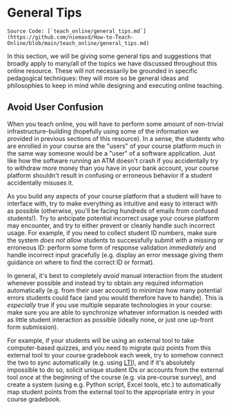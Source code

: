 # General Tips

```{note}
Source Code: [`teach_online/general_tips.md`](https://github.com/niemasd/How-to-Teach-Online/blob/main/teach_online/general_tips.md)
```

In this section,
we will be giving some general tips and suggestions that broadly apply to many/all of the topics we have discussed throughout this online resource.
These will not necessarily be grounded in specific pedagogical techniques:
they will more so be general ideas and philosophies to keep in mind while designing and executing online teaching.

## Avoid User Confusion

When you teach online,
you will have to perform some amount of non-trivial infrastructure-building
(hopefully using some of the information we provided in previous sections of this resource).
In a sense,
the students who are enrolled in your course are the "users" of your course platform
much in the same way someone would be a "user" of a software application.
Just like how the software running an ATM doesn't crash if you accidentally try to withdraw more money than you have in your bank account,
your course platform shouldn't result in confusing or erroneous behavior if a student accidentally misuses it.

As you build any aspects of your course platform that a student will have to interface with,
try to make everything as intuitive and easy to interact with as possible
(otherwise, you'll be facing hundreds of emails from confused students!).
Try to anticipate potential incorrect usage your course platform may encounter,
and try to either prevent or cleanly handle such incorrect usage.
For example, if you need to collect student ID numbers,
make sure the system *does not allow* students to successfully submit with a missing or erroneous ID:
perform some form of response validation *immediately* and handle incorrect input gracefully
(e.g. display an error message giving them guidance on where to find the correct ID or format).

In general,
it's best to completely *avoid* manual interaction from the student whenever possible
and instead try to obtain any required information automatically
(e.g. from their user account)
to minimize how many potential errors students could face
(and you would therefore have to handle).
This is *especially* true if you use multiple separate technologies in your course:
make sure you are able to synchronize whatever information is needed
with as little student interaction as possible
(ideally none, or just one up-front form submission).

For example,
if your students will be using an external tool to take computer-based quizzes,
and you need to migrate quiz points from this external tool to your course gradebook each week,
try to somehow connect the two to sync automatically
(e.g. using [LTI](https://www.1edtech.org/standards/lti)),
and if it's absolutely impossible to do so,
solicit unique student IDs or accounts from the external tool *once* at the beginning of the course
(e.g. via pre-course survey),
and create a system (using e.g. Python script, Excel tools, etc.)
to automatically map student points from the external tool to the appropriate entry in your course gradebook.
